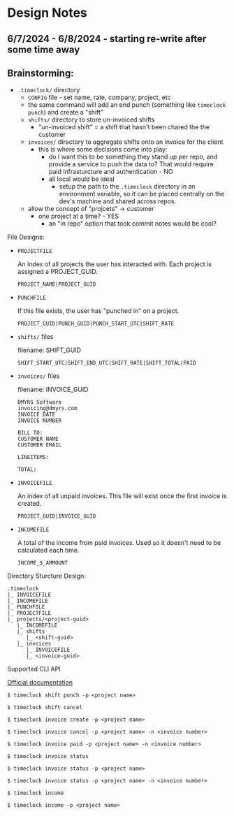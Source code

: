 # Design Notes

## 6/7/2024 - 6/8/2024 - starting re-write after some time away

## Brainstorming:

- `.timeclock/` directory 
    - `CONFIG` file - set name, rate, company, project, etc
    - the same command will add an end punch (something like `timeclock punch`) and create a "shift"
    - `shifts/` directory to store un-invoiced shifts
        - "un-invoiced shift" = a shift that hasn't been chared the the customer
    - `invoices/` directory to aggregate shifts onto an invoice for the client
        - this is where some decisions come into play:
            - do I want this to be something they stand up per repo, and provide a service to push the data to? That would require paid infrasturcture and authentication - NO
            - all local would be ideal
                - setup the path to the `.timeclock` directory in an environment variable, so it can be placed centrally on the dev's machine and shared across repos. 
    - allow the concept of "projcets" -> customer
        - one project at a time? - YES
            - an "in repo" option that took commit notes would be cool?

File Designs:

- `PROJECTFILE`

    An index of all projects the user has interacted with. Each project is assigned a PROJECT_GUID.

    ```list
    PROJECT_NAME|PROJECT_GUID
    ```

- `PUNCHFILE`

    If this file exists, the user has "punched in" on a project.

    ```singleRow
    PROJECT_GUID|PUNCH_GUID|PUNCH_START_UTC|SHIFT_RATE
    ```

- `shifts/` files

    filename: SHIFT_GUID
    ```
    SHIFT_START_UTC|SHIFT_END_UTC|SHIFT_RATE|SHIFT_TOTAL|PAID
    ```

- `invoices/` files

    filename: INVOICE_GUID
    ```
    DMYRS Software
    invoicing@dmyrs.com
    INVOICE DATE
    INVOICE NUMBER

    BILL TO:
    CUSTOMER NAME
    CUSTOMER EMAIL

    LINEITEMS:
    
    TOTAL:
    ```

- `INVOICEFILE`

    An index of all unpaid invoices. This file will exist once the first invoice is created.

    ```list
    PROJECT_GUID|INVOICE_GUID
    ```

- `INCOMEFILE`

    A total of the income from paid invoices. Used so it doesn't need to be calculated each time.

    ```
    INCOME_$_AMMOUNT
    ```

Directory Sturcture Design:
```
.timeclock
|_ INVOICEFILE
|_ INCOMEFILE
|_ PUNCHFILE
|_ PROJECTFILE
|_ projects/<project-guid>
   |_ INCOMEFILE
   |_ shifts
      |_ <shift-guid>
   |_ invoices
      |_ INVOICEFILE
      |_ <invoice-guid>
```

Supported CLI API

[Official documentation](./api-docs.md)

```
$ timeclock shift punch -p <project name>

$ timeclock shift cancel

$ timeclock invoice create -p <project name>

$ timeclock invoice cancel -p <project name> -n <invoice number>

$ timeclock invoice paid -p <project name> -n <invoice number>

$ timeclock invoice status

$ timeclock invoice status -p <project name>

$ timeclock invoice status -p <project name> -n <invoice number>

$ timeclock income

$ timeclock income -p <project name>
```

